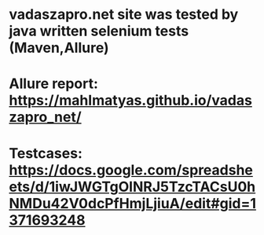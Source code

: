 # vadaszapro.net site was tested by java written selenium tests (Maven,Allure)
# Allure report: https://mahlmatyas.github.io/vadaszapro_net/
# Testcases: https://docs.google.com/spreadsheets/d/1iwJWGTgOlNRJ5TzcTACsU0hNMDu42V0dcPfHmjLjiuA/edit#gid=1371693248
